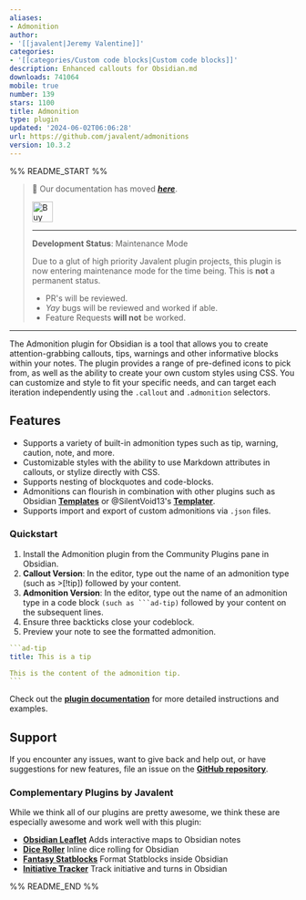 ```yaml
---
aliases:
- Admonition
author:
- '[[javalent|Jeremy Valentine]]'
categories:
- '[[categories/Custom code blocks|Custom code blocks]]'
description: Enhanced callouts for Obsidian.md
downloads: 741064
mobile: true
number: 139
stars: 1100
title: Admonition
type: plugin
updated: '2024-06-02T06:06:28'
url: https://github.com/javalent/admonitions
version: 10.3.2
---
```


%% README_START %%

> 🥇 Our documentation has moved ***[here](https://plugins.javalent.com/admonitions)***.
>
> <a href='https://www.buymeacoffee.com/valentine195' target='_blank'><img height='36' style='border:0px;height:36px;' src='https://storage.ko-fi.com/cdn/kofi3.png?v=3' border='0' alt='Buy Me a Coffee at ko-fi.com' /></a>
>
> ---
> 
> **Development Status**: Maintenance Mode
> 
> Due to a glut of high priority Javalent plugin projects, this plugin is now entering maintenance mode for the time being. This is **not** a permanent status.
> - PR's will be reviewed.
> - *Yay* bugs will be reviewed and worked if able.
> - Feature Requests **will not** be worked.

---

The Admonition plugin for Obsidian is a tool that allows you to create attention-grabbing callouts, tips, warnings and other informative blocks within your notes. The plugin provides a range of pre-defined icons to pick from, as well as the ability to create your own custom styles using CSS. You can customize and style to fit your specific needs, and can target each iteration independently using the `.callout` and `.admonition` selectors.

## Features

- Supports a variety of built-in admonition types such as tip, warning, caution, note, and more.
- Customizable styles with the ability to use Markdown attributes in callouts, or stylize directly with CSS.
- Supports nesting of blockquotes and code-blocks.
- Admonitions can flourish in combination with other plugins such as Obsidian **[Templates](https://help.obsidian.md/Plugins/Templates)** or @SilentVoid13's **[Templater](https://github.com/SilentVoid13/Templater)**.
- Supports import and export of custom admonitions via `.json` files.

### Quickstart

1. Install the Admonition plugin from the Community Plugins pane in Obsidian.
2. **Callout Version**: In the editor, type out the name of an admonition type (such as >[!tip]) followed by your content.
3. **Admonition Version**: In the editor, type out the name of an admonition type in a code block `(such as ```ad-tip)` followed by your content on the subsequent lines. 
4. Ensure three backticks close your codeblock.
5. Preview your note to see the formatted admonition.


````yaml
```ad-tip
title: This is a tip

This is the content of the admonition tip.
```
````

Check out the **[plugin documentation](https://plugins.javalent.com/admonitions)** for more detailed instructions and examples.

## Support

If you encounter any issues, want to give back and help out, or have suggestions for new features, file an issue on the **[GitHub repository](https://github.com/javalent/admonitions/issues)**.

### Complementary Plugins by Javalent

While we think all of our plugins are pretty awesome, we think these are especially awesome and work well with this plugin:

- **[Obsidian Leaflet](https://github.com/valentine195/obsidian-leaflet-plugin)** Adds interactive maps to Obsidian notes
- **[Dice Roller](https://github.com/valentine195/obsidian-dice-roller)** Inline dice rolling for Obsidian
- **[Fantasy Statblocks](https://github.com/valentine195/obsidian-5e-statblocks)** Format Statblocks inside Obsidian
- **[Initiative Tracker](https://github.com/valentine195/obsidian-initiative-tracker)** Track initiative and turns in Obsidian


%% README_END %%